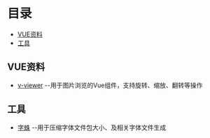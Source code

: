 # 目录
- [VUE资料](#VUE资料) 
- [工具](#工具) 

## VUE资料
- [v-viewer](https://github.com/mirari/v-viewer/edit/master/README.md) --用于图片浏览的Vue组件，支持旋转、缩放、翻转等操作

## 工具
- [字蛛](https://github.com/aui/font-spider) --用于压缩字体文件包大小、及相关字体文件生成

